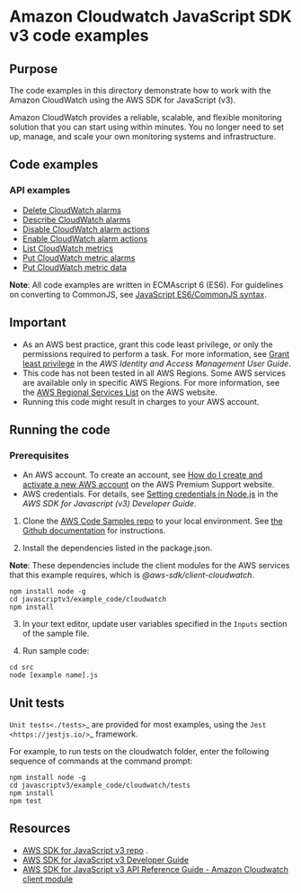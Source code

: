 # Amazon Cloudwatch JavaScript SDK v3 code examples
## Purpose
The code examples in this directory demonstrate how to work with the Amazon CloudWatch
using the AWS SDK for JavaScript (v3).

Amazon CloudWatch provides a reliable, scalable, and flexible monitoring solution that you can start using within minutes. 
You no longer need to set up, manage, and scale your own monitoring systems and infrastructure.

## Code examples
### API examples
- [Delete CloudWatch alarms](src/deleteAlarms.js)
- [Describe CloudWatch alarms](src/describeAlarms.js)
- [Disable CloudWatch alarm actions](src/disableAlarmActions.js)
- [Enable CloudWatch alarm actions](src/enableAlarmActions.js)
- [List CloudWatch metrics](src/listMetrics.js)
- [Put CloudWatch metric alarms](src/putMetricAlarm.js)
- [Put CloudWatch metric data](src/putMetricData.js)

**Note**: All code examples are written in ECMAscript 6 (ES6). For guidelines on converting to CommonJS, see 
[JavaScript ES6/CommonJS syntax](https://docs.aws.amazon.com/sdk-for-javascript/v3/developer-guide/sdk-examples-javascript-syntax.html).

## Important

- As an AWS best practice, grant this code least privilege, or only the 
  permissions required to perform a task. For more information, see 
  [Grant least privilege](https://docs.aws.amazon.com/IAM/latest/UserGuide/best-practices.html#grant-least-privilege) 
  in the *AWS Identity and Access Management User Guide*.
- This code has not been tested in all AWS Regions. Some AWS services are 
  available only in specific AWS Regions. For more information, see the 
  [AWS Regional Services List](https://aws.amazon.com/about-aws/global-infrastructure/regional-product-services/)
  on the AWS website.
- Running this code might result in charges to your AWS account.

## Running the code

### Prerequisites
- An AWS account. To create an account, see [How do I create and activate a new AWS account](https://aws.amazon.com/premiumsupport/knowledge-center/create-and-activate-aws-account/) on the AWS Premium Support website.
- AWS credentials. For details, see  [Setting credentials in Node.js](https://docs.aws.amazon.com/sdk-for-javascript/v3/developer-guide/setting-credentials-node.html) in the 
  *AWS SDK for Javascript (v3) Developer Guide*.

1. Clone the [AWS Code Samples repo](https://github.com/awsdocs/aws-doc-sdk-examples) to your local environment. 
See [the Github documentation](https://docs.github.com/en/github/creating-cloning-and-archiving-repositories/cloning-a-repository) for 
instructions.

2. Install the dependencies listed in the package.json.

**Note**: These dependencies include the client modules for the AWS services that this example requires, 
which is *@aws-sdk/client-cloudwatch*.
```
npm install node -g 
cd javascriptv3/example_code/cloudwatch 
npm install
```
3. In your text editor, update user variables specified in the ```Inputs``` section of the sample file.

4. Run sample code:
```
cd src
node [example name].js 
```

## Unit tests

`Unit tests<./tests>`_ are provided for most examples, using the `Jest <https://jestjs.io/>`_ framework.

For example, to run tests on the cloudwatch folder, enter the following sequence of commands at the command prompt:

```
npm install node -g
cd javascriptv3/example_code/cloudwatch/tests
npm install
npm test
```

## Resources
- [AWS SDK for JavaScript v3 repo](https://github.com/aws/aws-sdk-js-v3) . 
- [AWS SDK for JavaScript v3 Developer Guide](https://docs.aws.amazon.com/sdk-for-javascript/v3/developer-guide/cloudwatch-examples.html)
- [AWS SDK for JavaScript v3 API Reference Guide - Amazon Cloudwatch client module](https://docs.aws.amazon.com/AWSJavaScriptSDK/v3/latest/clients/client-cloudwatch/index.html) 

